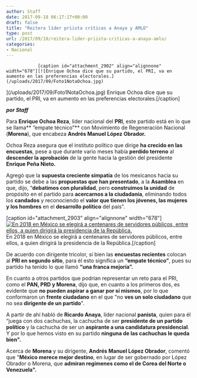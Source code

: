 ```yaml
---
author: Staff
date: 2017-09-18 06:17:17+00:00
draft: false
title: "Reitera líder priista críticas a Anaya y AMLO"
type: post
url: /2017/09/18/reitera-lider-priista-criticas-a-anaya-amlo/
categories:
- Nacional
---
```



				[caption id="attachment_2902" align="alignnone" width="678"][![Enrique Ochoa dice que su partido, el PRI, va en aumento en las preferencias electorales.](/uploads/2017/09/Foto1NotaOchoa.jpg)
](/uploads/2017/09/Foto1NotaOchoa.jpg) Enrique Ochoa dice que su partido, el PRI, va en aumento en las preferencias electorales.[/caption]

_**por Staff**_

Para **Enrique Ochoa Reza**, líder nacional del **PRI**, este partido está en lo que se llama** “empate técnico”** con Movimiento de Regeneración Nacional (**Morena**), que encabeza **Andrés Manuel López Obrador.**

Ochoa Reza asegura que el instituto político que dirige **ha crecido en las encuestas**, pese a que durante vario meses había **perdido terreno** al **descender la aprobación** de la gente hacia la gestión del presidente **Enrique Peña Nieto.**

Agregó que la **supuesta creciente simpatía** de los mexicanos hacia su partido se debe a las **propuestas que han presentado**, a la **Asamblea** en que, dijo, “**debatimos con pluralidad**, pero **construimos la unidad** de propósito en el partido para **acercarnos a la ciudadanía**, eliminando todos los **candados** y reconociendo el **valor que tienen los jóvenes, las mujeres y los hombres** en el **desarrollo político** del país".

[caption id="attachment_2903" align="alignnone" width="678"][![En 2018 en México se elegirá a centenares de servidores públicos, entre ellos, a quien dirigirá la presidencia de la República.](/uploads/2017/09/Foto2NotaOchoa.jpg)
](/uploads/2017/09/Foto2NotaOchoa.jpg) En 2018 en México se elegirá a centenares de servidores públicos, entre ellos, a quien dirigirá la presidencia de la República.[/caption]

De acuerdo con dirigente tricolor, si bien las **encuestas recientes** colocan al **PRI en segundo sitio**, para él esto significa un **“empate técnico”**, pues su partido ha tenido lo que llamó **“una franca mejoría”.**

En cuanto a otros partidos que podrían representar un reto para el PRI, como el **PAN, PRD y Morena**, dijo que, en cuanto a los primeros dos, es evidente que **no pueden aspirar a ganar por sí mismos**, por lo que conformaron un **frente ciudadano** en el que "no **ves un solo ciudadano** que no sea **dirigente de un partido**".

A partir de ahí habló de **Ricardo Anaya**, líder nacional **panista**, quien para él “juega con dos cachuchas, la cachucha de ser **presidente de un partido político** y la cachucha de ser un **aspirante a una candidatura presidencial**. Y por lo que hemos visto en su partido **ninguna de las cachuchas le queda bien".**

Acerca de **Morena** y su dirigente, **Andrés Manuel López Obrador**, comentó que "**México merece mejor destino**, en lugar de ser gobernado por López Obrador o Morena, que **admiran regímenes como el de Corea del Norte o Venezuela".**		
